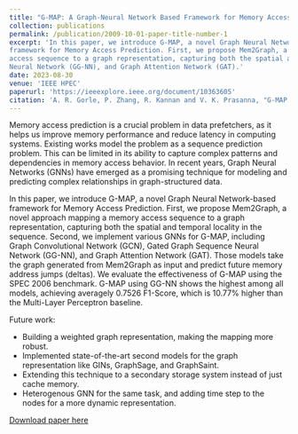 ```yaml
---
title: "G-MAP: A Graph-Neural Network Based Framework for Memory Access Prediction"
collection: publications
permalink: /publication/2009-10-01-paper-title-number-1
excerpt: 'In this paper, we introduce G-MAP, a novel Graph Neural Network-based
framework for Memory Access Prediction. First, we propose Mem2Graph, a novel approach mapping a memory
access sequence to a graph representation, capturing both the spatial and temporal locality in the memory access sequence which most existing methods fail to do. Second, we implement various GNNs for G-MAP, including Graph Convolutional Network (GCN), Gated Graph Sequence
Neural Network (GG-NN), and Graph Attention Network (GAT).'
date: 2023-08-30
venue: 'IEEE HPEC'
paperurl: 'https://ieeexplore.ieee.org/document/10363605'
citation: 'A. R. Gorle, P. Zhang, R. Kannan and V. K. Prasanna, "G-MAP: A Graph Neural Network-Based Framework for Memory Access Prediction," 2023 IEEE High Performance Extreme Computing Conference (HPEC), Boston, MA, USA, 2023, pp. 1-7, doi: 10.1109/HPEC58863.2023.10363605.'
---
```

Memory access prediction is a crucial problem in data prefetchers, as it helps us improve memory performance and
reduce latency in computing systems. Existing works model the problem as a sequence prediction problem. This can
be limited in its ability to capture complex patterns and dependencies in memory access behavior. In recent years,
Graph Neural Networks (GNNs) have emerged as a promising technique for modeling and predicting complex
relationships in graph-structured data. 

In this paper, we introduce G-MAP, a novel Graph Neural Network-based
framework for Memory Access Prediction. First, we propose Mem2Graph, a novel approach mapping a memory
access sequence to a graph representation, capturing both the spatial and temporal locality in the sequence. Second,
we implement various GNNs for G-MAP, including Graph Convolutional Network (GCN), Gated Graph Sequence
Neural Network (GG-NN), and Graph Attention Network (GAT). Those models take the graph generated from
Mem2Graph as input and predict future memory address jumps (deltas). We evaluate the effectiveness of G-MAP
using the SPEC 2006 benchmark. G-MAP using GG-NN shows the highest among all models, achieving averagely
0.7526 F1-Score, which is 10.77% higher than the Multi-Layer Perceptron baseline.

Future work:
- Building a weighted graph representation, making the mapping more robust.
- Implemented state-of-the-art second models for the graph representation like GINs, GraphSage, and GraphSaint.
- Extending this technique to a secondary storage system instead of just cache memory.
- Heterogenous GNN for the same task, and adding time step to the nodes for a more dynamic representation.


[Download paper here](https://drive.google.com/file/d/12_rZqL_i12iA9mTWxW2KZcb26hzu-ImU/view)

